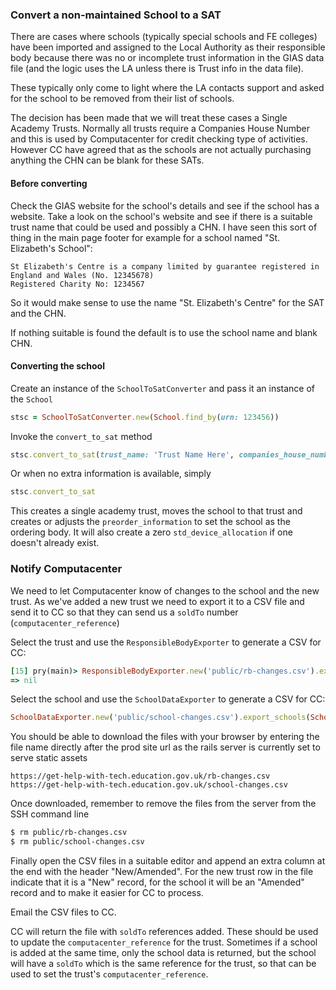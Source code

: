 ### Convert a non-maintained School to a SAT

There are cases where schools (typically special schools and FE colleges) have been imported and assigned to the Local Authority as their responsible body because there was no or incomplete trust information in the GIAS data file (and the logic uses the LA unless there is Trust info in the data file).

These typically only come to light where the LA contacts support and asked for the school to be removed from their list of schools.

The decision has been made that we will treat these cases a Single Academy Trusts. Normally all trusts require a Companies House Number and this is used by Computacenter for credit checking type of activities. However CC have agreed that as the schools are not actually purchasing anything the CHN can be blank for these SATs.

#### Before converting

Check the GIAS website for the school's details and see if the school has a website. Take a look on the school's website and see if there is a suitable trust name that could be used and possibly a CHN.  I have seen this sort of thing in the main page footer for example for a school named "St. Elizabeth's School":

```
St Elizabeth's Centre is a company limited by guarantee registered in England and Wales (No. 12345678)
Registered Charity No: 1234567
```

So it would make sense to use the name "St. Elizabeth's Centre" for the SAT and the CHN.

If nothing suitable is found the default is to use the school name and blank CHN.

#### Converting the school

Create an instance of the `SchoolToSatConverter` and pass it an instance of the `School`

```ruby
stsc = SchoolToSatConverter.new(School.find_by(urn: 123456))
```

Invoke the `convert_to_sat` method

```ruby
stsc.convert_to_sat(trust_name: 'Trust Name Here', companies_house_number: '12345678')
```

Or when no extra information is available, simply

```ruby
stsc.convert_to_sat
```

This creates a single academy trust, moves the school to that trust and creates or adjusts the `preorder_information` to set the school as the ordering body.  It will also create a zero `std_device_allocation` if one doesn't already exist.

### Notify Computacenter

We need to let Computacenter know of changes to the school and the new trust.  As we've added a new trust we need to export it to a CSV file and send it to CC so that they can send us a `soldTo` number (`computacenter_reference`)

Select the trust and use the `ResponsibleBodyExporter` to generate a CSV for CC:

```ruby
[15] pry(main)> ResponsibleBodyExporter.new('public/rb-changes.csv').export_responsible_bodies(Trust.where(name: 'Trust Name Here'))
=> nil
```

Select the school and use the `SchoolDataExporter` to generate a CSV for CC:

```ruby
SchoolDataExporter.new('public/school-changes.csv').export_schools(School.where(urn: 123456))
```

You should be able to download the files with your browser by entering the file name directly after the prod site url as the rails server is currently set to serve static assets

```
https://get-help-with-tech.education.gov.uk/rb-changes.csv
https://get-help-with-tech.education.gov.uk/school-changes.csv
```

Once downloaded, remember to remove the files from the server from the SSH command line

```bash
$ rm public/rb-changes.csv
$ rm public/school-changes.csv
```

Finally open the CSV files in a suitable editor and append an extra column at the end with the header "New/Amended".  For the new trust row in the file indicate that it is a "New" record, for the school it will be an "Amended" record and  to make it easier for CC to process.

Email the CSV files to  CC.

CC will return the file with `soldTo` references added. These should be used to update the `computacenter_reference` for the trust.  Sometimes if a school is added at the same time, only the school data is returned, but the school will have a `soldTo` which is the same reference for the trust, so that can be used to set the trust's `computacenter_reference`.

